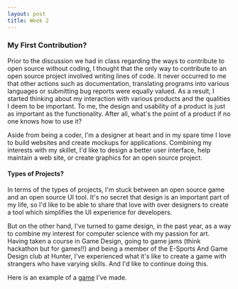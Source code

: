 ```yaml
---
layout: post
title: Week 2
---
```


### My First Contribution?

Prior to the discussion we had in class regarding the ways to contribute to open source without coding, I thought that the only way to contribute to an open source project involved writing lines of code. It never occurred to me that other actions such as documentation, translating programs into various languages or submitting bug reports were equally valued. As a result, I started thinking about my interaction with various products 
and the qualities I deem to be important. To me, the design and usability of a product is just as important as the functionality. After all, what's the point of a product if no one knows how to use it?

Aside from being a coder, I'm a designer at heart and in my spare time I love to build websites and create mockups for applications. 
Combining my interests with my skillet, I'd like to design a better user interface, help maintain a web site, or create graphics for an open source project.

#### Types of Projects?

In terms of the types of projects, I'm stuck between an open source game and an open source UI tool. It's no secret that design is an important part of my life, so I'd like to be able to share that love with over designers to create a tool which simplifies the UI experience for developers. 

But on the other hand, I've turned to game design, in the past year, as a way to combine my interest for computer science with my passion for art. Having taken a course in Game Design, going to game jams (think hackathon but for games!!) and being a member of the E-Sports And Game Design club at Hunter, I've experienced what it's like to create a game with strangers who have varying skills. And I'd like to continue doing this.

Here is an example of a [game] I've made.



[How to Contribute to Open Source Without Coding]: https://icontribute.wordpress.com/how-to-contribute-to-open-source-without-coding/
[game]: https://lawrencecastillo.itch.io/timbys-pizza-run
